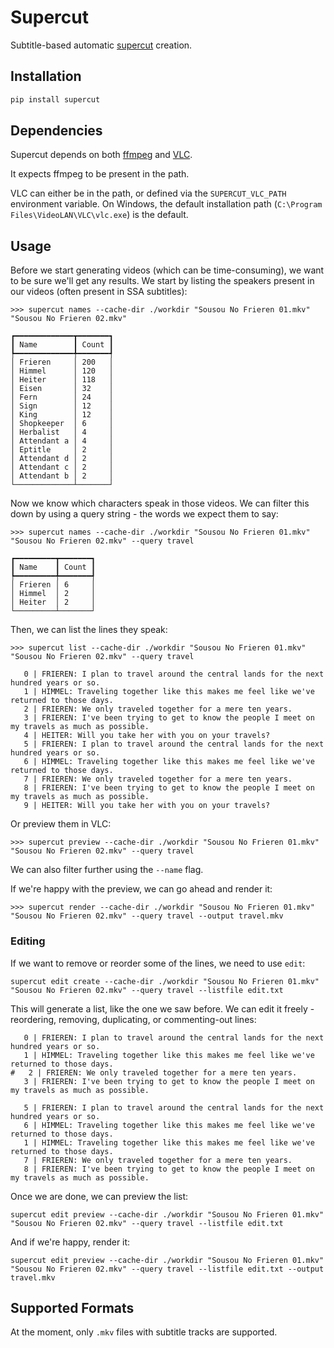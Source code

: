 # Supercut

Subtitle-based automatic [supercut](https://en.wikipedia.org/wiki/Supercut) creation.

## Installation

```bash
pip install supercut
```

## Dependencies

Supercut depends on both [ffmpeg] and [VLC].

It expects ffmpeg to be present in the path.

VLC can either be in the path, or defined via the `SUPERCUT_VLC_PATH` environment variable.
On Windows, the default installation path (`C:\Program Files\VideoLAN\VLC\vlc.exe`) is the default.

[ffmpeg]: https://ffmpeg.org/
[VLC]: https://www.videolan.org/

## Usage

Before we start generating videos (which can be time-consuming),
we want to be sure we'll get any results.
We start by listing the speakers present in our videos (often present in SSA subtitles):

```text
>>> supercut names --cache-dir ./workdir "Sousou No Frieren 01.mkv" "Sousou No Frieren 02.mkv"

┏━━━━━━━━━━━━━┳━━━━━━━┓
┃ Name        ┃ Count ┃
┡━━━━━━━━━━━━━╇━━━━━━━┩
│ Frieren     │ 200   │
│ Himmel      │ 120   │
│ Heiter      │ 118   │
│ Eisen       │ 32    │
│ Fern        │ 24    │
│ Sign        │ 12    │
│ King        │ 12    │
│ Shopkeeper  │ 6     │
│ Herbalist   │ 4     │
│ Attendant a │ 4     │
│ Eptitle     │ 2     │
│ Attendant d │ 2     │
│ Attendant c │ 2     │
│ Attendant b │ 2     │
└─────────────┴───────┘ 
```

Now we know which characters speak in those videos.
We can filter this down by using a query string - the words we expect them to say:

```text
>>> supercut names --cache-dir ./workdir "Sousou No Frieren 01.mkv" "Sousou No Frieren 02.mkv" --query travel

┏━━━━━━━━━┳━━━━━━━┓
┃ Name    ┃ Count ┃
┡━━━━━━━━━╇━━━━━━━┩
│ Frieren │ 6     │
│ Himmel  │ 2     │
│ Heiter  │ 2     │
└─────────┴───────┘
```

Then, we can list the lines they speak:

```text
>>> supercut list --cache-dir ./workdir "Sousou No Frieren 01.mkv" "Sousou No Frieren 02.mkv" --query travel

   0 | FRIEREN: I plan to travel around the central lands for the next hundred years or so.
   1 | HIMMEL: Traveling together like this makes me feel like we've returned to those days.
   2 | FRIEREN: We only traveled together for a mere ten years.
   3 | FRIEREN: I've been trying to get to know the people I meet on my travels as much as possible.
   4 | HEITER: Will you take her with you on your travels?
   5 | FRIEREN: I plan to travel around the central lands for the next hundred years or so.
   6 | HIMMEL: Traveling together like this makes me feel like we've returned to those days.
   7 | FRIEREN: We only traveled together for a mere ten years.
   8 | FRIEREN: I've been trying to get to know the people I meet on my travels as much as possible.
   9 | HEITER: Will you take her with you on your travels?

```

Or preview them in VLC:

```text
>>> supercut preview --cache-dir ./workdir "Sousou No Frieren 01.mkv" "Sousou No Frieren 02.mkv" --query travel
```

We can also filter further using the `--name` flag.

If we're happy with the preview, we can go ahead and render it:

```text
>>> supercut render --cache-dir ./workdir "Sousou No Frieren 01.mkv" "Sousou No Frieren 02.mkv" --query travel --output travel.mkv
```

### Editing

If we want to remove or reorder some of the lines, we need to use `edit`:

```text
supercut edit create --cache-dir ./workdir "Sousou No Frieren 01.mkv" "Sousou No Frieren 02.mkv" --query travel --listfile edit.txt
```

This will generate a list, like the one we saw before.
We can edit it freely - reordering, removing, duplicating, or commenting-out lines:

```text
   0 | FRIEREN: I plan to travel around the central lands for the next hundred years or so.
   1 | HIMMEL: Traveling together like this makes me feel like we've returned to those days.
#   2 | FRIEREN: We only traveled together for a mere ten years.
   3 | FRIEREN: I've been trying to get to know the people I meet on my travels as much as possible.

   5 | FRIEREN: I plan to travel around the central lands for the next hundred years or so.
   6 | HIMMEL: Traveling together like this makes me feel like we've returned to those days.
   1 | HIMMEL: Traveling together like this makes me feel like we've returned to those days.
   7 | FRIEREN: We only traveled together for a mere ten years.
   8 | FRIEREN: I've been trying to get to know the people I meet on my travels as much as possible.
```

Once we are done, we can preview the list:

```text
supercut edit preview --cache-dir ./workdir "Sousou No Frieren 01.mkv" "Sousou No Frieren 02.mkv" --query travel --listfile edit.txt
```

And if we're happy, render it:

```text
supercut edit preview --cache-dir ./workdir "Sousou No Frieren 01.mkv" "Sousou No Frieren 02.mkv" --query travel --listfile edit.txt --output travel.mkv
```

## Supported Formats

At the moment, only `.mkv` files with subtitle tracks are supported.